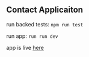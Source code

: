 ## Contact Applicaiton ##

run backed tests: `npm run test`

run app: `run run dev`

app is live [here](https://mark-degani-contact.herokuapp.com/)
